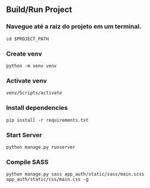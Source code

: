## Build/Run Project
### Navegue até a raiz do projeto em um terminal.
```shell
cd $PROJECT_PATH
```

### Create venv
```shell
python -m venv venv
```

### Activate venv
```shell
venv/Scripts/activate
```
### Install dependencies
```shell
pip install -r requirements.txt
```

### Start Server
```shell
python manage.py runserver
```

### Compile SASS
```shell
python manage.py sass app_auth/static/sass/main.scss app_auth/static/css/main.css -g
```
